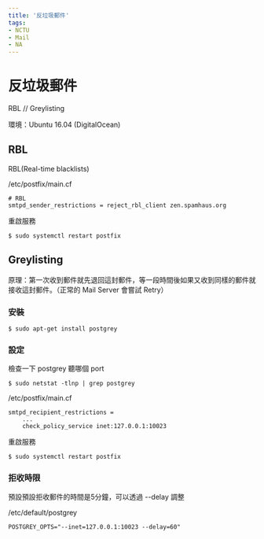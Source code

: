 ```yaml
---
title: '反垃圾郵件'
tags:
- NCTU
- Mail
- NA
---
```


# 反垃圾郵件

RBL // Greylisting

環境：Ubuntu 16.04 (DigitalOcean)

## RBL

RBL(Real-time blacklists)

/etc/postfix/main.cf

```
# RBL
smtpd_sender_restrictions = reject_rbl_client zen.spamhaus.org
```

重啟服務

```shell
$ sudo systemctl restart postfix
```

## Greylisting

原理：第一次收到郵件就先退回這封郵件，等一段時間後如果又收到同樣的郵件就接收這封郵件。（正常的 Mail Server 會嘗試 Retry）

### 安裝

```shell
$ sudo apt-get install postgrey
```

### 設定

檢查一下 postgrey 聽哪個 port

```shell
$ sudo netstat -tlnp | grep postgrey
```

/etc/postfix/main.cf

```
smtpd_recipient_restrictions =
    ...
    check_policy_service inet:127.0.0.1:10023
```

重啟服務

```shell
$ sudo systemctl restart postfix
```

### 拒收時限

預設預設拒收郵件的時間是5分鐘，可以透過 --delay 調整

/etc/default/postgrey

```
POSTGREY_OPTS="--inet=127.0.0.1:10023 --delay=60"
```